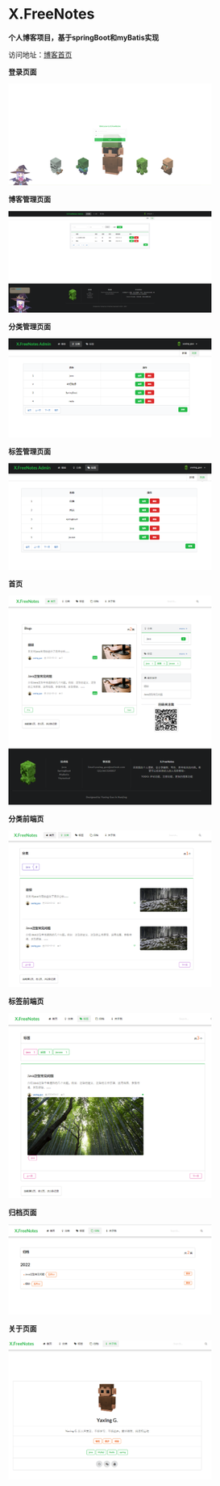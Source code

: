 # X.FreeNotes
**个人博客项目，基于springBoot和myBatis实现**

访问地址：[博客首页](101.132.131.114:8080)

**登录页面**
<div style="width: 80%">
<img src="img/loginPage.png">  
</div>

**博客管理页面**
<div style="width: 80%">
<img src="img/blog_management.png">  
</div>

**分类管理页面**
<div style="width: 80%">
<img src="img/types.png">  
</div>

**标签管理页面**
<div style="width: 80%">
<img src="img/tags.png">  
</div>

**首页**
<div style="width: 80%">
<img src="img/index.png">  
</div>

**分类前端页**
<div style="width: 80%">
<img src="img/types_front.png">  
</div>

**标签前端页**
<div style="width: 80%">
<img src="img/tags_front.png">  
</div>

**归档页面**
<div style="width: 80%">
<img src="img/archives.png">  
</div>

**关于页面**
<div style="width: 80%">
<img src="img/about.png">  
</div>

